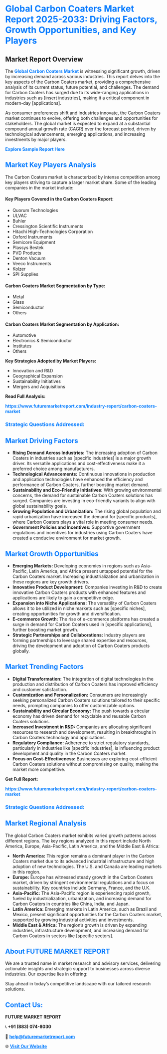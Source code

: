<h1 style="color: #007BFF;">Global Carbon Coaters Market Report 2025-2033: Driving Factors, Growth Opportunities, and Key Players</h1>

<section id="overview">
<h2>Market Report Overview</h2>
<p>The <a href="https://www.futuremarketreport.com/industry-report/carbon-coaters-market" style="color: #007BFF; text-decoration: none;"><strong>Global Carbon Coaters Market</strong></a> is witnessing significant growth, driven by increasing demand across various industries. This report delves into the key aspects of the Carbon Coaters market, providing a comprehensive analysis of its current status, future potential, and challenges. The demand for Carbon Coaters has surged due to its wide-ranging applications in industries such as [insert industries], making it a critical component in modern-day [applications].</p>
<p>As consumer preferences shift and industries innovate, the Carbon Coaters market continues to evolve, offering both challenges and opportunities for stakeholders. The global market is expected to expand at a substantial compound annual growth rate (CAGR) over the forecast period, driven by technological advancements, emerging applications, and increasing investments by major players.</p>
</section>

<section id="overview">
<p><a href="https://www.futuremarketreport.com/request-sample/reportId=60412" style="color: #007BFF; text-decoration: none;"><strong>Explore Sample Report Here</strong></a></p>
</section>

<section id="key-players">
<h2 style="color: #007BFF;">Market Key Players Analysis</h2>
<p>The Carbon Coaters market is characterized by intense competition among key players striving to capture a larger market share. Some of the leading companies in the market include:</p>
<h4>Key Players Covered in the Carbon Coaters Report:</h4>
<ul><li>Quorum Technologies</li><li>ULVAC</li><li>Buhler</li><li>Cressington Scientific Instruments</li><li>Hitachi High-Technologies Corporation</li><li>Oxford Instruments</li><li>Semicore Equipment</li><li>Plassys Bestek</li><li>PVD Products</li><li>Denton Vacuum</li><li>Veeco Instruments</li><li>Kolzer</li><li>SPI Supplies</li></ul>
<h4>Carbon Coaters Market Segmentation by Type:</h4>
<ul><li>Metal</li><li>Glass</li><li>Semiconductor</li><li>Others</li></ul>

<h4>Carbon Coaters Market Segmentation by Application:</h4>
<ul><li>Automotive</li><li>Electronics &amp; Semiconductor</li><li>Institutes</li><li>Others</li></ul>
<p><strong>Key Strategies Adopted by Market Players:</strong></p>
<ul>
<li>Innovation and R&D</li>
<li>Geographical Expansion</li>
<li>Sustainability Initiatives</li>
<li>Mergers and Acquisitions</li>
</ul>
</section>

<section>
<p><strong>Read Full Analysis: </strong></p><a href="https://www.futuremarketreport.com/industry-report/carbon-coaters-market" style="color: #007BFF; text-decoration: none;"><strong>https://www.futuremarketreport.com/industry-report/carbon-coaters-market</strong></a>
<h3 style="color: #007BFF;">Strategic Questions Addressed:</h3>
</section>

<section id="driving-factors">
<h2 style="color: #007BFF;">Market Driving Factors</h2>
<ul>
<li><strong>Rising Demand Across Industries:</strong> The increasing adoption of Carbon Coaters in industries such as [specific industries] is a major growth driver. Its versatile applications and cost-effectiveness make it a preferred choice among manufacturers.</li>
<li><strong>Technological Advancements:</strong> Continuous innovations in production and application technologies have enhanced the efficiency and performance of Carbon Coaters, further boosting market demand.</li>
<li><strong>Sustainability and Eco-Friendly Initiatives:</strong> With growing environmental concerns, the demand for sustainable Carbon Coaters solutions has surged. Companies are investing in eco-friendly variants to align with global sustainability goals.</li>
<li><strong>Growing Population and Urbanization:</strong> The rising global population and rapid urbanization have increased the demand for [specific products], where Carbon Coaters plays a vital role in meeting consumer needs.</li>
<li><strong>Government Policies and Incentives:</strong> Supportive government regulations and incentives for industries using Carbon Coaters have created a conducive environment for market growth.</li>
</ul>
</section>

<section id="growth-opportunities">
<h2 style="color: #007BFF;">Market Growth Opportunities</h2>
<ul>
<li><strong>Emerging Markets:</strong> Developing economies in regions such as Asia-Pacific, Latin America, and Africa present untapped potential for the Carbon Coaters market. Increasing industrialization and urbanization in these regions are key growth drivers.</li>
<li><strong>Innovative Product Development:</strong> Companies investing in R&D to create innovative Carbon Coaters products with enhanced features and applications are likely to gain a competitive edge.</li>
<li><strong>Expansion into Niche Applications:</strong> The versatility of Carbon Coaters allows it to be utilized in niche markets such as [specific niches], creating opportunities for growth and diversification.</li>
<li><strong>E-commerce Growth:</strong> The rise of e-commerce platforms has created a surge in demand for Carbon Coaters used in [specific applications], further boosting market growth.</li>
<li><strong>Strategic Partnerships and Collaborations:</strong> Industry players are forming partnerships to leverage shared expertise and resources, driving the development and adoption of Carbon Coaters products globally.</li>
</ul>
</section>

<section id="trending-factors">
<h2 style="color: #007BFF;">Market Trending Factors</h2>
<ul>
<li><strong>Digital Transformation:</strong> The integration of digital technologies in the production and distribution of Carbon Coaters has improved efficiency and customer satisfaction.</li>
<li><strong>Customization and Personalization:</strong> Consumers are increasingly seeking personalized Carbon Coaters solutions tailored to their specific needs, prompting companies to offer customizable options.</li>
<li><strong>Sustainability and Circular Economy:</strong> The push towards a circular economy has driven demand for recyclable and reusable Carbon Coaters solutions.</li>
<li><strong>Increased Investment in R&D:</strong> Companies are allocating significant resources to research and development, resulting in breakthroughs in Carbon Coaters technology and applications.</li>
<li><strong>Regulatory Compliance:</strong> Adherence to strict regulatory standards, particularly in industries like [specific industries], is influencing product development and quality in the Carbon Coaters market.</li>
<li><strong>Focus on Cost-Effectiveness:</strong> Businesses are exploring cost-efficient Carbon Coaters solutions without compromising on quality, making the market more competitive.</li>
</ul>
</section>

<section>
<p><strong>Get Full Report: </strong></p><a href="https://www.futuremarketreport.com/industry-report/carbon-coaters-market" style="color: #007BFF; text-decoration: none;"><strong>https://www.futuremarketreport.com/industry-report/carbon-coaters-market</strong></a>
<h3 style="color: #007BFF;">Strategic Questions Addressed:</h3>
</section>


<section id="regional-analysis">
<h2 style="color: #007BFF;">Market Regional Analysis</h2>
<p>The global Carbon Coaters market exhibits varied growth patterns across different regions. The key regions analyzed in this report include North America, Europe, Asia-Pacific, Latin America, and the Middle East & Africa:</p>
<ul>
<li><strong>North America:</strong> This region remains a dominant player in the Carbon Coaters market due to its advanced industrial infrastructure and high adoption of new technologies. The U.S. and Canada are leading markets in this region.</li>
<li><strong>Europe:</strong> Europe has witnessed steady growth in the Carbon Coaters market, driven by stringent environmental regulations and a focus on sustainability. Key countries include Germany, France, and the U.K.</li>
<li><strong>Asia-Pacific:</strong> The Asia-Pacific region is experiencing rapid growth, fueled by industrialization, urbanization, and increasing demand for Carbon Coaters in countries like China, India, and Japan.</li>
<li><strong>Latin America:</strong> Emerging markets in Latin America, such as Brazil and Mexico, present significant opportunities for the Carbon Coaters market, supported by growing industrial activities and investments.</li>
<li><strong>Middle East & Africa:</strong> The region’s growth is driven by expanding industries, infrastructure development, and increasing demand for Carbon Coaters in sectors like [specific sectors].</li>
</ul>
</section>

<footer>
<h2 style="color: #007BFF;">About FUTURE MARKET REPORT</h2>
<p>We are a trusted name in market research and advisory services, delivering actionable insights and strategic support to businesses across diverse industries. Our expertise lies in offering:</p>

<p>Stay ahead in today’s competitive landscape with our tailored research solutions.</p>

<h2 style="color: #007BFF;">Contact Us:</h2>
<p><strong>FUTURE MARKET REPORT</strong></p>
<p>📞 <strong>+91 (883) 074-8030</strong></p>
<p>📧 <strong><a href="mailto:help@futuremarketreport.com" style="color: #007BFF;">help@futuremarketreport.com</a></strong></p>
<p>🌐 <strong><a href="https://www.futuremarketreport.com/" style="color: #007BFF;">Visit Our Website</a></strong></p>
</footer>